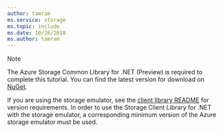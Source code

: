 ```yaml
---
author: tamram
ms.service: storage
ms.topic: include
ms.date: 10/26/2018
ms.author: tamram
---
```

> [!NOTE]
> The Azure Storage Common Library for .NET (Preview) is required to complete this tutorial. You can find the latest version for download on [NuGet](https://www.nuget.org/packages/Microsoft.Azure.Storage.Common/).
> 
> If you are using the storage emulator, see the [client library README](https://github.com/Azure/azure-storage-net/blob/master/README.md) for version requirements. In order to use the Storage Client Library for .NET with the storage emulator, a corresponding minimum version of the Azure storage emulator must be used.
> 
> 

